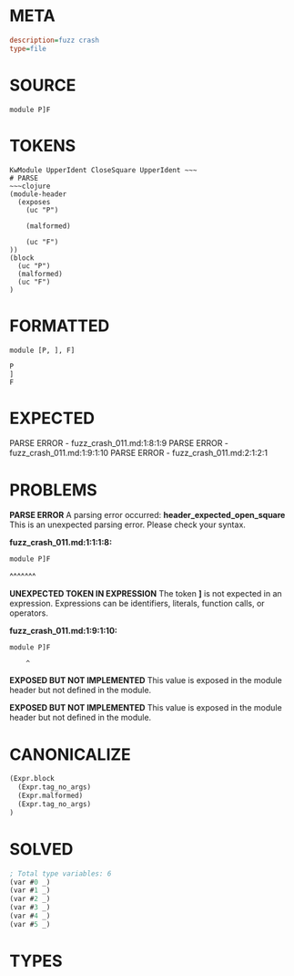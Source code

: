 # META
~~~ini
description=fuzz crash
type=file
~~~
# SOURCE
~~~roc
module P]F
~~~
# TOKENS
~~~text
KwModule UpperIdent CloseSquare UpperIdent ~~~
# PARSE
~~~clojure
(module-header
  (exposes
    (uc "P")

    (malformed)

    (uc "F")
))
(block
  (uc "P")
  (malformed)
  (uc "F")
)
~~~
# FORMATTED
~~~roc
module [P, ], F]

P
]
F
~~~
# EXPECTED
PARSE ERROR - fuzz_crash_011.md:1:8:1:9
PARSE ERROR - fuzz_crash_011.md:1:9:1:10
PARSE ERROR - fuzz_crash_011.md:2:1:2:1
# PROBLEMS
**PARSE ERROR**
A parsing error occurred: **header_expected_open_square**
This is an unexpected parsing error. Please check your syntax.

**fuzz_crash_011.md:1:1:1:8:**
```roc
module P]F
```
^^^^^^^


**UNEXPECTED TOKEN IN EXPRESSION**
The token **]** is not expected in an expression.
Expressions can be identifiers, literals, function calls, or operators.

**fuzz_crash_011.md:1:9:1:10:**
```roc
module P]F
```
        ^


**EXPOSED BUT NOT IMPLEMENTED**
This value is exposed in the module header but not defined in the module.



**EXPOSED BUT NOT IMPLEMENTED**
This value is exposed in the module header but not defined in the module.



# CANONICALIZE
~~~clojure
(Expr.block
  (Expr.tag_no_args)
  (Expr.malformed)
  (Expr.tag_no_args)
)
~~~
# SOLVED
~~~clojure
; Total type variables: 6
(var #0 _)
(var #1 _)
(var #2 _)
(var #3 _)
(var #4 _)
(var #5 _)
~~~
# TYPES
~~~roc
~~~
